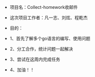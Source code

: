 * 项目名：Collect-homework收邮件

* 这次项目工作者：凡一志、刘炫、程乾杰
* 目的：
 * 1、首先了解多个go语言的编写、使用问题
 * 2、分工合作，统计问题一起解决
 * 3、尝试在这周内完成任务
 * 4、加油！！
